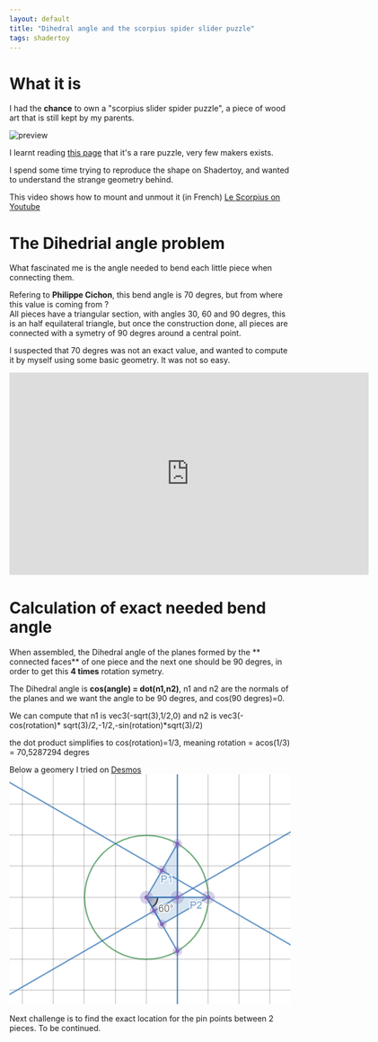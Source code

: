```yaml
---
layout: default
title: "Dihedral angle and the scorpius spider slider puzzle"
tags: shadertoy
---
```


# What it is

I had the **chance** to own a "scorpius slider spider puzzle", a piece of wood art that is still kept by my parents.

![preview](https://static.blog4ever.com/2008/06/213622/artfichier_213622_8769121_202010012502419.png)

I learnt reading [this page](https://www.lairdubois.fr/creations/14279-le-scorpius.html) that it's a rare puzzle, very few makers exists.

I spend some time trying to reproduce the shape on Shadertoy, and wanted to understand the strange geometry behind.

This video shows how to mount and unmout it (in French)
[Le Scorpius on Youtube](https://www.youtube.com/watch?time_continue=13&v=2orJ6rTSx2s&feature=emb_logo)

# The Dihedrial angle problem

What fascinated me is the angle needed to bend each little piece when connecting them.

Refering to **Philippe Cichon**, this bend angle is 70 degres, but from where this value is coming from ?  
All pieces have a triangular section, with angles 30, 60 and 90 degres, this is an half equilateral triangle, but once the construction done, all pieces are connected with a symetry of 90 degres around a central point.

I suspected that 70 degres was not an exact value, and wanted to compute it by myself using some basic geometry. It was not so easy.

<iframe width="640" height="360" frameborder="0" src="https://www.shadertoy.com/embed/Nlf3W2?gui=true&t=10&paused=true&muted=false" allowfullscreen></iframe>

# Calculation of exact needed bend angle

When assembled, the Dihedral angle of the planes formed by the ** connected faces** of one piece and the next one should be 90 degres, in order to get this **4 times** rotation symetry.

The Dihedral angle is **cos(angle) = dot(n1,n2)**, n1 and n2 are the normals of the planes and we want the angle to be 90 degres, and cos(90 degres)=0.

We can compute that n1 is vec3(-sqrt(3),1/2,0) and n2 is vec3(-cos(rotation)* sqrt(3)/2,-1/2,-sin(rotation)*sqrt(3)/2)

the dot product simplifies to cos(rotation)=1/3, meaning rotation = acos(1/3) = 70,5287294 degres

Below a geomery I tried on [Desmos](https://www.desmos.com/geometry/g1cdjpyrzq)
![preview](/assets/images/dihedral_desmos.png)

Next challenge is to find the exact location for the pin points between 2 pieces. To be continued.
